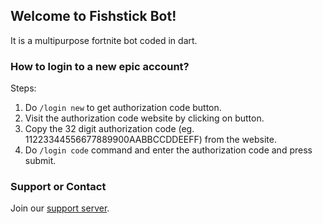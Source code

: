 ## Welcome to Fishstick Bot!

It is a multipurpose fortnite bot coded in dart.

### How to login to a new epic account?

Steps:

1. Do `/login new` to get authorization code button.
2. Visit the authorization code website by clicking on button.
3. Copy the 32 digit authorization code (eg. 11223344556677889900AABBCCDDEEFF) from the website.
4. Do `/login code` command and enter the authorization code and press submit.

### Support or Contact

Join our [support server](https://discord.gg/fishstick).
